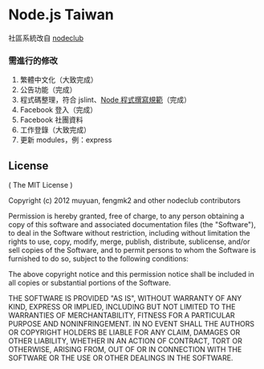 # Node.js Taiwan

社區系統改自 [nodeclub](https://github.com/cnodejs/nodeclub)

### 需進行的修改

1. 繁體中文化（大致完成）
2. 公告功能（完成）
3. 程式碼整理，符合 jslint、[Node 程式撰寫規範](https://github.com/windyrobin/iFrame/blob/master/style.md)（完成）
4. Facebook 登入（完成）
5. Facebook 社團資料
6. 工作登錄（大致完成）
7. 更新 modules，例：express

## License

( The MIT License )

Copyright (c) 2012 muyuan, fengmk2 and other nodeclub contributors

Permission is hereby granted, free of charge, to any person obtaining
a copy of this software and associated documentation files (the
"Software"), to deal in the Software without restriction, including
without limitation the rights to use, copy, modify, merge, publish,
distribute, sublicense, and/or sell copies of the Software, and to
permit persons to whom the Software is furnished to do so, subject to
the following conditions:

The above copyright notice and this permission notice shall be
included in all copies or substantial portions of the Software.

THE SOFTWARE IS PROVIDED "AS IS", WITHOUT WARRANTY OF ANY KIND,
EXPRESS OR IMPLIED, INCLUDING BUT NOT LIMITED TO THE WARRANTIES OF
MERCHANTABILITY, FITNESS FOR A PARTICULAR PURPOSE AND
NONINFRINGEMENT. IN NO EVENT SHALL THE AUTHORS OR COPYRIGHT HOLDERS BE
LIABLE FOR ANY CLAIM, DAMAGES OR OTHER LIABILITY, WHETHER IN AN ACTION
OF CONTRACT, TORT OR OTHERWISE, ARISING FROM, OUT OF OR IN CONNECTION
WITH THE SOFTWARE OR THE USE OR OTHER DEALINGS IN THE SOFTWARE.
